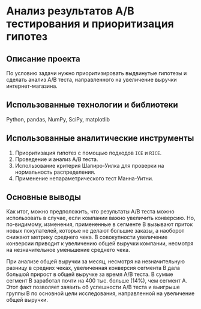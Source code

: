 # Анализ результатов A/B тестирования и приоритизация гипотез

## Описание проекта

По условию задачи нужно приоритизировать выдвинутые гипотезы и сделать анализ A/B теста, направленного на увеличение выручки интернет-магазина.

## Использованные технологии и библиотеки

Python, pandas, NumPy, SciPy, matplotlib

## Использованные аналитические инструменты

1. Приоритизация гипотез с помощью подходов `ICE` и `RICE`.
2. Проведение и анализ A/B теста.
3. Использование критерия Шапиро-Уилка для проверки на нормальность распределения.
4. Применение непараметрического тест Манна-Уитни.

## Основные выводы

Как итог, можно предположить, что результаты А/В теста можно использовать в случае, если компании важно увеличить конверсию. Но, по-видимому, изменения, примененные в сегменте В вызывают приток новых покупателей, которые не делают большие заказы, а наоборот снижают метрику среднего чека. В совокупности увеличение конверсии приводит к увеличению общей выручки компании, несмотря на незначительное уменьшение среднего чека.

При анализе общей выручки за месяц, несмотря на незначительную разницу в средних чеках, увеличенная конверсия сегмента В дала большой прирост в общей выручке за время А/В теста. В сумме сегмент В заработал почти на 400 тыс. больше (14%), чем сегмент А. Этот факт позволяет заявить об успешности А/В теста и выигрыше группы В по основной цели исследования, направленной на увеличение общей выручки.
